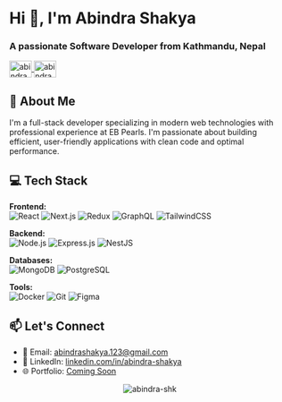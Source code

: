 # Hi 👋, I'm Abindra Shakya
### A passionate Software Developer from Kathmandu, Nepal

<p align="left">
  <a href="https://linkedin.com/in/abindra-shakya" target="blank">
    <img align="center" src="https://raw.githubusercontent.com/rahuldkjain/github-profile-readme-generator/master/src/images/icons/Social/linked-in-alt.svg" alt="abindra-shakya" height="30" width="40" />
  </a>
  <a href="https://github.com/abindra-shk" target="blank">
    <img align="center" src="https://raw.githubusercontent.com/rahuldkjain/github-profile-readme-generator/master/src/images/icons/Social/github.svg" alt="abindra-shk" height="30" width="40" />
  </a>
</p>

## 🚀 About Me

I'm a full-stack developer specializing in modern web technologies with professional experience at EB Pearls. I'm passionate about building efficient, user-friendly applications with clean code and optimal performance.

## 💻 Tech Stack

**Frontend:**  
![React](https://img.shields.io/badge/React-20232A?style=for-the-badge&logo=react&logoColor=61DAFB)
![Next.js](https://img.shields.io/badge/Next.js-000000?style=for-the-badge&logo=nextdotjs&logoColor=white)
![Redux](https://img.shields.io/badge/Redux-593D88?style=for-the-badge&logo=redux&logoColor=white)
![GraphQL](https://img.shields.io/badge/-GraphQL-E10098?style=for-the-badge&logo=graphql&logoColor=white)
![TailwindCSS](https://img.shields.io/badge/Tailwind_CSS-38B2AC?style=for-the-badge&logo=tailwind-css&logoColor=white)

**Backend:**  
![Node.js](https://img.shields.io/badge/Node.js-339933?style=for-the-badge&logo=nodedotjs&logoColor=white)
![Express.js](https://img.shields.io/badge/Express.js-000000?style=for-the-badge&logo=express&logoColor=white)
![NestJS](https://img.shields.io/badge/NestJS-E0234E?style=for-the-badge&logo=nestjs&logoColor=white)

**Databases:**  
![MongoDB](https://img.shields.io/badge/MongoDB-4EA94B?style=for-the-badge&logo=mongodb&logoColor=white)
![PostgreSQL](https://img.shields.io/badge/PostgreSQL-316192?style=for-the-badge&logo=postgresql&logoColor=white)

**Tools:**  
![Docker](https://img.shields.io/badge/Docker-2CA5E0?style=for-the-badge&logo=docker&logoColor=white)
![Git](https://img.shields.io/badge/Git-F05032?style=for-the-badge&logo=git&logoColor=white)
![Figma](https://img.shields.io/badge/Figma-F24E1E?style=for-the-badge&logo=figma&logoColor=white)



## 📫 Let's Connect
- 📧 Email: [abindrashakya.123@gmail.com](mailto:abindrashakya.123@gmail.com)
- 💼 LinkedIn: [linkedin.com/in/abindra-shakya](https://linkedin.com/in/abindra-shakya)
- 🌐 Portfolio: [Coming Soon](#)

<p align="center">
  <img src="https://github-readme-stats.vercel.app/api/top-langs?username=abindra-shk&show_icons=true&locale=en&layout=compact&theme=radical" alt="abindra-shk" />
</p>
